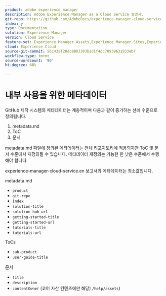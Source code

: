 ```yaml
---
product: adobe experience manager
description: Adobe Experience Manager as a Cloud Service 설명서.
git-repo: https://github.com/AdobeDocs/experience-manager-cloud-service.ko-KR
index: y
type: Documentation
solution: Experience Manager
version: Cloud Service
feature-set: Experience Manager Assets,Experience Manager Sites,Experience Manager, Experience Manager Forms, Experience Manager Cloud Manager
cloud: Experience Cloud
source-git-commit: 5bc43af20dc8893303b1d1f4dc70939631933eb7
workflow-type: tm+mt
source-wordcount: '90'
ht-degree: 68%

---
```



# 내부 사용을 위한 메타데이터

GitHub 제작 시스템의 메타데이터는 계층적이며 다음과 같이 증가하는 선례 수준으로 정의됩니다.

1. metadata.md
1. ToC
1. 문서

metadata.md 파일에 정의된 메타데이터는 전체 리포지토리에 적용되지만 ToC 및 문서 수준에서 재정의될 수 있습니다. 메타데이터 재정의는 가능한 한 낮은 수준에서 수행해야 합니다.

experience-manager-cloud-service.en 보고서의 메타데이터는 최소값입니다.

metadata.md

* `product`
* `git-repo`
* `index`
* `solution-title`
* `solution-hub-url`
* `getting-started-title`
* `getting-started-url`
* `tutorials-title`
* `tutorials-url`

ToCs

* `sub-product`
* `user-guide-title`

문서

* `title`
* `description`
* `contentOwner` (코어 자산 컨텐츠에만 해당) `/help/assets`)
